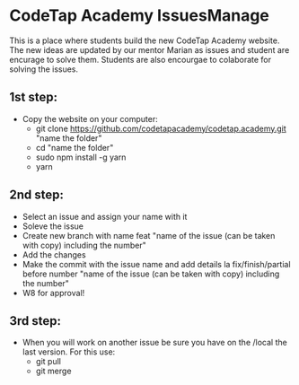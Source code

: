 # CodeTap Academy IssuesManage

This is a place where students build the new CodeTap Academy website.
The new ideas are updated by our mentor Marian as issues and student are encurage to solve them. Students are also encourgae to colaborate for solving the issues.

## 1st step:

- Copy the website on your computer:
  - git clone https://github.com/codetapacademy/codetap.academy.git "name the folder"
  - cd "name the folder"
  - sudo npm install -g yarn
  - yarn

## 2nd step:

- Select an issue and assign your name with it
- Soleve the issue
- Create new branch with name feat "name of the issue (can be taken with copy) including the number"
- Add the changes
- Make the commit with the issue name and add details la fix/finish/partial before number "name of the issue (can be taken with copy) including the number"
- W8 for approval!

## 3rd step:

- When you will work on another issue be sure you have on the /local the last version. For this use:
  - git pull
  - git merge
